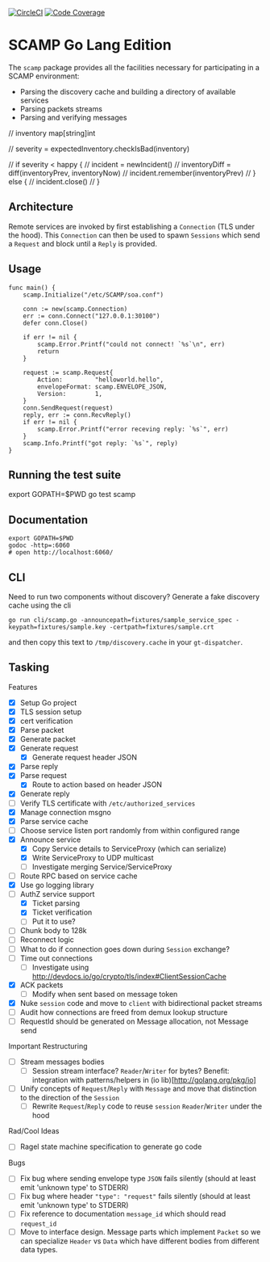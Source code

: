 [![CircleCI](https://circleci.com/gh/gudtech/scamp-go.svg?style=svg)](https://circleci.com/gh/gudtech/scamp-go)
[![Code Coverage](http://gocover.io/_badge/github.com/gudtech/scamp-go/scamp)](http://gocover.io/_badge/github.com/gudtech/scamp-go/scamp)

SCAMP Go Lang Edition
=====================

The `scamp` package provides all the facilities necessary for participating in a SCAMP environment:

  * Parsing the discovery cache and building a directory of available services
  * Parsing packets streams
  * Parsing and verifying messages

// inventory map[string]int

// severity = expectedInventory.checkIsBad(inventory)

// if severity < happy {
//   incident = newIncident()
//   inventoryDiff = diff(inventoryPrev, inventoryNow)
//   incident.remember(inventoryPrev)
// } else {
//   incident.close()
// }

Architecture
--------

Remote services are invoked by first establishing a `Connection` (TLS under the hood). This `Connection` can then be used to spawn `Sessions` which send a `Request` and block until a `Reply` is provided.

Usage
-----

	func main() {
		scamp.Initialize("/etc/SCAMP/soa.conf")

		conn := new(scamp.Connection)
		err := conn.Connect("127.0.0.1:30100")
		defer conn.Close()

		if err != nil {
			scamp.Error.Printf("could not connect! `%s`\n", err)
			return
		}

		request := scamp.Request{
			Action:         "helloworld.hello",
			envelopeFormat: scamp.ENVELOPE_JSON,
			Version:        1,
		}
		conn.SendRequest(request)
		reply, err := conn.RecvReply()
		if err != nil {
			scamp.Error.Printf("error receving reply: `%s`", err)
		}
		scamp.Info.Printf("got reply: `%s`", reply)
	}

Running the test suite
----------------------

  export GOPATH=$PWD
  go test scamp

Documentation
-------------

	export GOPATH=$PWD
	godoc -http=:6060
	# open http://localhost:6060/

CLI
---

Need to run two components without discovery? Generate a fake discovery cache using the cli

    go run cli/scamp.go -announcepath=fixtures/sample_service_spec -keypath=fixtures/sample.key -certpath=fixtures/sample.crt

and then copy this text to `/tmp/discovery.cache` in your `gt-dispatcher`.

Tasking
-------

Features

 - [x] Setup Go project
 - [x] TLS session setup
 - [x] cert verification
 - [x] Parse packet
 - [x] Generate packet
 - [x] Generate request
   - [x] Generate request header JSON
 - [x] Parse reply
 - [x] Parse request
   - [x] Route to action based on header JSON
 - [x] Generate reply
 - [ ] Verify TLS certificate with `/etc/authorized_services`
 - [x] Manage connection msgno
 - [x] Parse service cache
 - [ ] Choose service listen port randomly from within configured range
 - [x] Announce service
   - [x] Copy Service details to ServiceProxy (which can serialize)
   - [x] Write ServiceProxy to UDP multicast
   - [ ] Investigate merging Service/ServiceProxy
 - [ ] Route RPC based on service cache
 - [x] Use go logging library
 - [ ] AuthZ service support
   - [x] Ticket parsing
   - [x] Ticket verification
   - [ ] Put it to use?
 - [ ] Chunk body to 128k
 - [ ] Reconnect logic
 - [ ] What to do if connection goes down during `Session` exchange?
 - [ ] Time out connections
   - [ ] Investigate using http://devdocs.io/go/crypto/tls/index#ClientSessionCache
 - [x] ACK packets
   - [ ] Modify when sent based on message token
 - [x] Nuke `session` code and move to `client` with bidirectional packet streams
 - [ ] Audit how connections are freed from demux lookup structure
 - [ ] RequestId should be generated on Message allocation, not Message send

Important Restructuring

 - [ ] Stream messages bodies
   - [ ] Session stream interface? `Reader`/`Writer` for bytes? Benefit: integration with patterns/helpers in (io lib)[http://golang.org/pkg/io]
 - [ ] Unify concepts of `Request`/`Reply` with `Message` and move that distinction to the direction of the `Session`
   - [ ] Rewrite `Request`/`Reply` code to reuse `session` `Reader`/`Writer` under the hood
 
Rad/Cool Ideas

 - [ ] Ragel state machine specification to generate go code

Bugs

 - [ ] Fix bug where sending envelope type `JSON` fails silently (should at least emit 'unknown type' to STDERR)
 - [ ] Fix bug where header `"type": "request"` fails silently (should at least emit 'unknown type' to STDERR)
 - [ ] Fix reference to documentation `message_id` which should read `request_id`
 - [ ] Move to interface design. Message parts which implement `Packet` so we can specialize `Header` vs `Data` which have different bodies from different data types.
